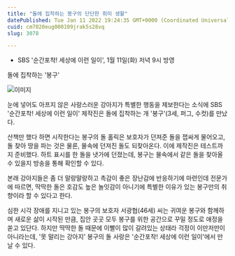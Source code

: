 ```yaml
---
title: "돌에 집착하는 봉구의 단단한 취미 생활"
datePublished: Tue Jan 11 2022 19:24:35 GMT+0000 (Coordinated Universal Time)
cuid: cm7020eug000109jrak5s28vq
slug: 3078

---
```



- SBS '순간포착! 세상에 이런 일이', 1월 11일(화) 저녁 9시 방영

돌에 집착하는 '봉구'

![이미지](https://cdn.hashnode.com/res/hashnode/image/upload/v1739252463004/e90c80eb-dee9-4642-998a-04c27b9c5a83.png)

눈에 넣어도 아프지 않은 사랑스러운 강아지가 특별한 행동을 제보한다는 소식에 SBS '순간포착! 세상에 이런 일이' 제작진은 돌에 집착하는 개 '봉구'(3세, 퍼그, 수컷)를 만났다.

산책만 했다 하면 시작한다는 봉구의 돌 홀릭은 보호자가 던져준 돌을 잽싸게 물어오고, 돌 찾아 땅을 파는 것은 물론, 물속에 던져진 돌도 되찾아온다. 이에 제작진은 테스트까지 준비했다. 하트 표시를 한 돌을 냇가에 던졌는데, 봉구는 물속에서 같은 돌을 찾아올 수 있을지 방송을 통해 확인할 수 있다.

본래 강아지들은 좀 더 말랑말랑하고 촉감이 좋은 장난감에 반응하기에 마련인데 전문가에 따르면, 딱딱한 돌은 호감도 높은 놀잇감이 아니기에 특별한 이유가 있는 봉구만의 취향이라 할 수 있다고 한다.

심한 시각 장애를 지니고 있는 봉구의 보호자 서광협(46세) 씨는 귀여운 봉구와 함께하며 새로운 삶이 시작된 만큼, 집안 곳곳 모두 봉구를 위한 공간으로 꾸밀 정도로 애정을 쏟고 있단다. 하지만 딱딱한 돌 때문에 이빨이 많이 갈려있는 상태라 걱정이 이만저만이 아니라는데, '못 말리는 강아지' 봉구의 돌 사랑은 '순간포착! 세상에 이런 일이'에서 만날 수 있다.